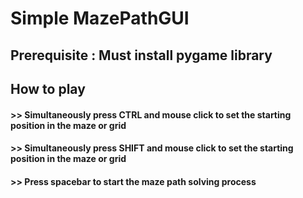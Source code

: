 # Simple MazePathGUI
## **Prerequisite : Must install pygame library**
## **How to play**
#### >> Simultaneously press CTRL and mouse click to set the starting position in the maze or grid
#### >> Simultaneously press SHIFT and mouse click to set the starting position in the maze or grid
#### >> Press spacebar to start the maze path solving process
